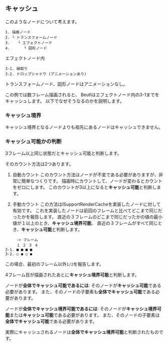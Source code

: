 ## キャッシュ
このようなノードについて考えます。
```
1. 描画ノード
2. └ トランスフォームノード
3. 　 └ エフェクトノード
4. 　 　 └ 図形ノード
```
エフェクトノード内
```
3-1. 縁取り
3-2. ドロップシャドウ (アニメーションあり)
```
トランスフォームノード、図形ノードはアニメーションなし。

この例では数フレーム描画されると、
Beutlはエフェクトノード内の3-1までをキャッシュします。
以下でなぜそうなるのかを説明します。

### キャッシュ境界
キャッシュ境界となるノードよりも祖先にあるノードはキャッシュできません。

### キャッシュ可能かの判断
3フレーム以上同じ状態だとキャッシュ可能と判断します。

そのカウント方法は2つあります。
1. 自動カウント
このカウント方法はノードが不変である必要がありますが、非常に簡単なつくりです。
描画時にカウントして、ノードが変わるとカウントをゼロにします。
このカウントが3以上になると**キャッシュ可能**と判断します。

2. 手動カウント
この方法はISupportRenderCacheを実装したノードに対して有効です。
これを実装したノードは前回のフレームと比べてどこまで同じだったかを報告します。
直近の３フレームのどこまで同じだったかの値の最小値が１以上のとき、**キャッシュ境界可能**、
直近の３フレームがすべて同じとき、**キャッシュ可能**と判断します。
```
     -> フレーム
     １ ２ ３ ４
3-1. ■ ■ ■ ■
3-2. ○ ● ○ ●
```
この場合、最初のフレーム以外`1/2`を報告します。

4フレーム目が描画されたあとに**キャッシュ境界可能**と判断します。

ノードが**全体でキャッシュ可能であるには**:
そのノードが**キャッシュ可能**である必要があります。
また、そのノードの子要素も**全体でキャッシュ可能**である必要があります。

ノードが**全体でキャッシュ境界可能であるには**:
そのノードが**キャッシュ境界可能**または**キャッシュ可能**である必要があります。
また、そのノードの子要素は**全体でキャッシュ可能**である必要があります。

実際にキャッシュされるノードは**全体でキャッシュ境界可能**と判断されたものです。
